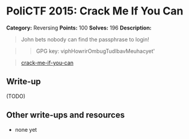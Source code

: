 # PoliCTF 2015: Crack Me If You Can

**Category:** Reversing
**Points:** 100
**Solves:** 196
**Description:**

> John bets nobody can find the passphrase to login!

>> GPG key: viphHowrirOmbugTudIbavMeuhacyet'

> [crack-me-if-you-can](crack-me-if-you-can_d4e396383e3f64ec7698efaf42f7f32b.tar.gz.gpg)

## Write-up

(TODO)

## Other write-ups and resources

* none yet
